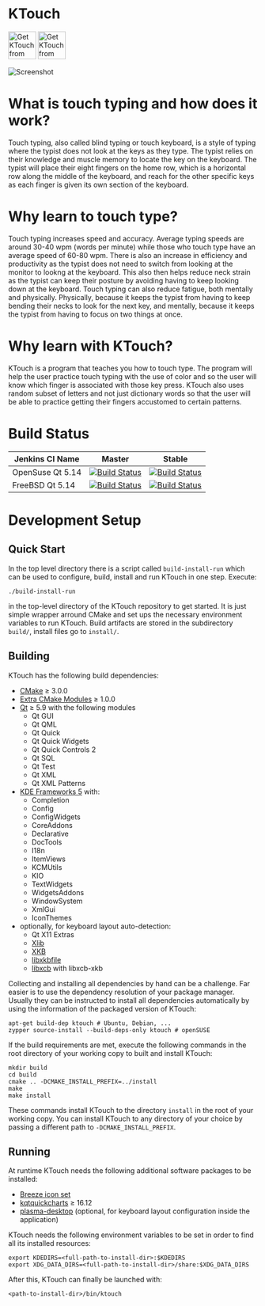 # KTouch

<a href='https://flathub.org/apps/details/org.kde.ktouch'><img height='56' alt='Get KTouch from Flathub' src='https://flathub.org/assets/badges/flathub-badge-en.png'></a>
<a href='https://snapcraft.io/ktouch'><img height='56' alt='Get KTouch from the Snap Store' src='https://snapcraft.io/static/images/badges/en/snap-store-black.svg'></a>

![Screenshot](https://cdn.kde.org/screenshots/ktouch/ktouch.png)

# What is touch typing and how does it work? 
Touch typing, also called blind typing or touch keyboard, is a style of typing where the typist does not look at the keys as they type. 
The typist relies on their knowledge and muscle memory to locate the key on the keyboard. 
The typist will place their eight fingers on the home row, which is a horizontal row along the middle of the keyboard,
and reach for the other specific keys as each finger is given its own section of the keyboard.

# Why learn to touch type?
Touch typing increases speed and accuracy. Average typing speeds are around 30-40 wpm (words per minute) while those who touch type have an average speed of
60-80 wpm. 
There is also an increase in efficiency and productivity as the typist does not need to switch from looking at the monitor to lookng at the keyboard. This 
also then helps reduce neck strain as the typist can keep their posture by avoiding having to keep looking down at the keyboard. 
Touch typing can also reduce fatigue, both mentally and physically. 
Physically, because it keeps the typist from having to keep bending their necks to look for the next key, and mentally, because it keeps
the typist from having to focus on two things at once. 

# Why learn with KTouch?
KTouch is a program that teaches you how to touch type.
The program will help the user practice touch typing with the use of color and so the user will know which finger is associated with those key press.
KTouch also uses random subset of letters and not just dictionary words so that the user
will be able to practice getting their fingers accustomed to certain patterns. 
    

# Build Status

| Jenkins CI Name | Master | Stable |
| --------------- | ------ | ------ |
| OpenSuse Qt 5.14 | [![Build Status](https://build.kde.org/job/Applications/job/ktouch/job/kf5-qt5%20SUSEQt5.14/badge/icon)](https://build.kde.org/job/Applications/job/ktouch/job/kf5-qt5%20SUSEQt5.14/) | [![Build Status](https://build.kde.org/job/Applications/job/ktouch/job/stable-kf5-qt5%20SUSEQt5.14/badge/icon)](https://build.kde.org/job/Applications/job/ktouch/job/stable-kf5-qt5%20SUSEQt5.14/) |
| FreeBSD Qt 5.14 | [![Build Status](https://build.kde.org/job/Applications/job/ktouch/job/kf5-qt5%20FreeBSDQt5.14/badge/icon)](https://build.kde.org/job/Applications/job/ktouch/job/kf5-qt5%20FreeBSDQt5.14/) | [![Build Status](https://build.kde.org/job/Applications/job/ktouch/job/stable-kf5-qt5%20FreeBSDQt5.14/badge/icon)](https://build.kde.org/job/Applications/job/ktouch/job/stable-kf5-qt5%20FreeBSDQt5.14/) |

# Development Setup

## Quick Start

In the top level directory there is a script called `build-install-run`
which can be used to configure, build, install and run KTouch in one
step. Execute:

    ./build-install-run

in the top-level directory of the KTouch repository to get started.
It is just simple wrapper arround CMake and set ups the necessary
environment variables to run KTouch. Build artifacts are stored in
the subdirectory `build/`, install files go to `install/`.

## Building

KTouch has the following build dependencies:

 * [CMake][cmake] ≥ 3.0.0
 * [Extra CMake Modules][ecm] ≥ 1.0.0
 * [Qt][qt] ≥ 5.9 with the following modules
   * Qt GUI
   * Qt QML
   * Qt Quick
   * Qt Quick Widgets
   * Qt Quick Controls 2
   * Qt SQL
   * Qt Test
   * Qt XML
   * Qt XML Patterns
 * [KDE Frameworks 5][kf5] with:
   * Completion
   * Config
   * ConfigWidgets
   * CoreAddons
   * Declarative
   * DocTools
   * I18n
   * ItemViews
   * KCMUtils
   * KIO
   * TextWidgets
   * WidgetsAddons
   * WindowSystem
   * XmlGui
   * IconThemes
 * optionally, for keyboard layout auto-detection:
   * Qt X11 Extras
   * [Xlib][xlib]
   * [XKB][xkb]
   * [libxkbfile][libxkbfile]
   * [libxcb][libxcb] with libxcb-xkb

[cmake]: https://cmake.org/
[ecm]: https://invent.kde.org/frameworks/extra-cmake-modules/
[qt]: https://www.qt.io/
[kf5]: https://api.kde.org/frameworks/
[xlib]: https://tronche.com/gui/x/xlib/
[xkb]: https://www.x.org/wiki/XKB/
[libxkbfile]: https://gitlab.freedesktop.org/xorg/lib/libxkbfile
[libxcb]: https://xcb.freedesktop.org/

Collecting and installing all dependencies by hand can be a challenge.
Far easier is to use the dependency resolution of your package
manager. Usually they can be instructed to install all dependencies
automatically by using the information of the packaged version of
KTouch:

    apt-get build-dep ktouch # Ubuntu, Debian, ...
    zypper source-install --build-deps-only ktouch # openSUSE

If the build requirements are met, execute the following commands in
the root directory of your working copy to built and install KTouch:

    mkdir build
    cd build
    cmake .. -DCMAKE_INSTALL_PREFIX=../install
    make
    make install

These commands install KTouch to the directory `install` in the root of
your working copy. You can install KTouch to any directory of your
choice by passing a different path to `-DCMAKE_INSTALL_PREFIX`.

## Running

At runtime KTouch needs the following additional software packages to be
installed:

 * [Breeze icon set][breeze]
 * [kqtquickcharts][kqtquickcharts] ≥ 16.12
 * [plasma-desktop][plasma-desktop] (optional, for keyboard layout
   configuration inside the application)

[breeze]: https://phabricator.kde.org/source/breeze-icons/
[kqtquickcharts]: https://phabricator.kde.org/source/kqtquickcharts/
[plasma-desktop]: https://phabricator.kde.org/source/plasma-desktop/

KTouch needs the following environment variables to be set in order
to find all its installed resources:

    export KDEDIRS=<full-path-to-install-dir>:$KDEDIRS
    export XDG_DATA_DIRS=<full-path-to-install-dir>/share:$XDG_DATA_DIRS

After this, KTouch can finally be launched with:

    <path-to-install-dir>/bin/ktouch
